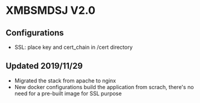 # XMBSMDSJ V2.0

## Configurations
- SSL: place key and cert_chain in /cert directory


## Updated 2019/11/29
- Migrated the stack from apache to nginx
- New docker configurations build the application from scrach, there's no need for a pre-built image for SSL purpose